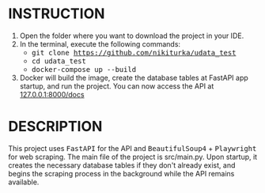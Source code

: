 # INSTRUCTION
1) Open the folder where you want to download the project in your IDE.
2) In the terminal, execute the following commands:
    - <kbd> git clone https://github.com/nikiturka/udata_test </kbd>
    - <kbd>cd udata_test</kbd>
    - <kbd>docker-compose up --build</kbd>
3) Docker will build the image, create the database tables at FastAPI app startup, and run the project. You can now 
access the API at [127.0.0.1:8000/docs](127.0.0.1:8000/docs)

# DESCRIPTION
This project uses <kbd>FastAPI</kbd> for the API and <kbd>BeautifulSoup4</kbd> + <kbd>Playwright</kbd> for web scraping. The main file of the project
is src/main.py. Upon startup, it creates the necessary database tables if they don't already exist, and begins the 
scraping process in the background while the API remains available.
